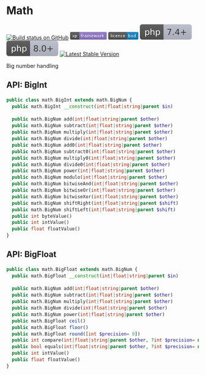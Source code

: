 Math
====

[![Build status on GitHub](https://github.com/xp-framework/math/workflows/Tests/badge.svg)](https://github.com/xp-framework/math/actions)
[![XP Framework Module](https://raw.githubusercontent.com/xp-framework/web/master/static/xp-framework-badge.png)](https://github.com/xp-framework/core)
[![BSD Licence](https://raw.githubusercontent.com/xp-framework/web/master/static/licence-bsd.png)](https://github.com/xp-framework/core/blob/master/LICENCE.md)
[![Requires PHP 7.4+](https://raw.githubusercontent.com/xp-framework/web/master/static/php-7_4plus.svg)](http://php.net/)
[![Supports PHP 8.0+](https://raw.githubusercontent.com/xp-framework/web/master/static/php-8_0plus.svg)](http://php.net/)
[![Latest Stable Version](https://poser.pugx.org/xp-framework/math/version.svg)](https://packagist.org/packages/xp-framework/math)

Big number handling

API: BigInt
-----------

```php
public class math.BigInt extends math.BigNum {
  public math.BigInt __construct(int|float|string|parent $in)

  public math.BigNum add(int|float|string|parent $other)
  public math.BigNum subtract(int|float|string|parent $other)
  public math.BigNum multiply(int|float|string|parent $other)
  public math.BigNum divide(int|float|string|parent $other)
  public math.BigNum add0(int|float|string|parent $other)
  public math.BigNum subtract0(int|float|string|parent $other)
  public math.BigNum multiply0(int|float|string|parent $other)
  public math.BigNum divide0(int|float|string|parent $other)
  public math.BigNum power(int|float|string|parent $other)
  public math.BigNum modulo(int|float|string|parent $other)
  public math.BigNum bitwiseAnd(int|float|string|parent $other)
  public math.BigNum bitwiseOr(int|float|string|parent $other)
  public math.BigNum bitwiseXor(int|float|string|parent $other)
  public math.BigNum shiftRight(int|float|string|parent $shift)
  public math.BigNum shiftLeft(int|float|string|parent $shift)
  public int byteValue()
  public int intValue()
  public float floatValue()
}
```

API: BigFloat
-------------

```php
public class math.BigFloat extends math.BigNum {
  public math.BigFloat __construct(int|float|string|parent $in)

  public math.BigNum add(int|float|string|parent $other)
  public math.BigNum subtract(int|float|string|parent $other)
  public math.BigNum multiply(int|float|string|parent $other)
  public math.BigNum divide(int|float|string|parent $other)
  public math.BigNum power(int|float|string|parent $other)
  public math.BigFloat ceil()
  public math.BigFloat floor()
  public math.BigFloat round([int $precision= 0])
  public int compare(int|float|string|parent $other, ?int $precision= null)
  public bool equals(int|float|string|parent $other, ?int $precision= null)
  public int intValue()
  public float floatValue()
}
```